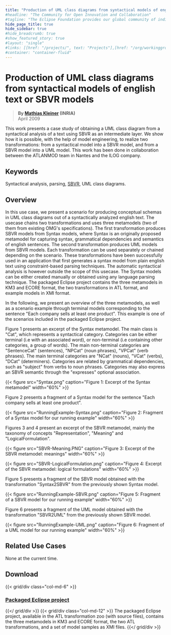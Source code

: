 ```yaml
---
title: "Production of UML class diagrams from syntactical models of english text or SBVR models"
#headline: "The Community for Open Innovation and Collaboration"
#tagline: "The Eclipse Foundation provides our global community of individuals and organizations with a mature, scalable, and business-friendly environment for open source software collaboration and innovation."
hide_page_title: true
hide_sidebar: true
#hide_breadcrumb: true
#show_featured_story: true
#layout: "single"
#links: [[href: "/projects/", text: "Projects"],[href: "/org/workinggroups/", text: "Working Group"],[href: "/membership/", text: "Members"],[href: "/org/value", text: "Business Value"]]
#container: "container-fluid"
---
```


# Production of UML class diagrams from syntactical models of english text or SBVR models

> **By [Mathias Kleiner](mailto:mathias.kleiner@inria.fr) (INRIA)** \
> April 2009

This work presents a case study of obtaining a UML class diagram from a syntactical analysis of a text using SBVR as an intermediate layer. We show how it is possible, with the help of model engineering, to realize two transformations: from a syntactical model into a SBVR model, and from a SBVR model into a UML model. This work has been done in collaboration between the ATLANMOD team in Nantes and the ILOG company.

## Keywords

Syntactical analysis, parsing, [SBVR](https://www.omg.org/spec/SBVR/1.0/), UML class diagrams.

## Overview

In this use case, we present a scenario for producing conceptual schemas in UML class diagrams out of a syntactically analyzed english text. The usecase chains two transformations and uses three metamodels (two of them from existing OMG's specifications). The first transformation produces SBVR models from Syntax models, where Syntax is an originally proposed metamodel for capturing syntax, grammatical dependencies and semantics of english sentences. The second transformation produces UML models from SBVR models. Each transformation can be used separately or chained depending on the scenario. These transformations have been successfully used in an application that first generates a syntax model from plain english text using constraint-based parsing techniques. The automatic syntactical analysis is however outside the scope of this usecase. The Syntax models can be either created manually or obtained using any language parsing technique. The packaged Eclipse project contains the three metamodels in KM3 and ECORE format, the two transformations in ATL format, and example models in XMI format.

In the following, we present an overview of the three metamodels, as well as a scenario example through terminal models corresponding to the sentence "Each company sells at least one product". This example is one of the scenarios included in the packaged Eclipse project.

Figure 1 presents an excerpt of the Syntax metamodel. The main class is "Cat", which represents a syntactical category. Categories can be either terminal (i.e with an associated word), or non-terminal (i.e containing other categories, a group of words). The main non-terminal categories are "SentenceCat" (sentences), "NPCat" (noun phrases), "VPCat" (verb phrases). The main terminal categories are "NCat" (nouns), "VCat" (verbs), "DCat" (determiners). Categories are related by grammatical dependencies, such as "subject" from verbs to noun phrases. Categories may also express an SBVR semantic through the "expresses" optional association.

{{< figure src="Syntax.png" caption="Figure 1: Excerpt of the Syntax metamodel" width="60%" >}}

Figure 2 presents a fragment of a Syntax model for the sentence "Each company sells at least one product".

{{< figure src="RunningExample-Syntax.png" caption="Figure 2: Fragment of a Syntax model for our running example" width="60%" >}}

Figures 3 and 4 present an excerpt of the SBVR metamodel, mainly the taxonomy of concepts "Representation", "Meaning" and "LogicalFormulation".

{{< figure src="SBVR-Meaning.PNG" caption="Figure 3: Excerpt of the SBVR metamodel: meanings" width="60%" >}}

{{< figure src="SBVR-LogicalFormulation.png" caption="Figure 4: Excerpt of the SBVR metamodel: logical formulations" width="60%" >}}

Figure 5 presents a fragment of the SBVR model obtained with the transformation "Syntax2SBVR" from the previously shown Syntax model.

{{< figure src="RunningExample-SBVR.png" caption="Figure 5: Fragment of a SBVR model for our running example" width="60%" >}}

Figure 6 presents a fragment of the UML model obtained with the transformation "SBVR2UML" from the previously shown SBVR model.

{{< figure src="RunningExample-UML.png" caption="Figure 6: Fragment of a UML model for our running example" width="60%" >}}

## Related Use Cases

None at the current time.

##  Download

{{< grid/div class="col-md-6" >}}
### [Packaged Eclipse project](../../atltransformations/#syntax-to-sbvr-to-uml)
{{</ grid/div >}}
{{< grid/div class="col-md-12" >}}
The packaged Eclipse project, available in the ATL transformation zoo (with source files), contains the three metamodels in KM3 and ECORE format, the two ATL transformations, and a set of model samples as XMI files.
{{</ grid/div >}}

